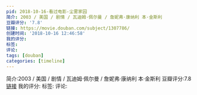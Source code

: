 ```yaml
---
pid: 2018-10-16-看过电影-尘雾家园
简介: 2003 / 美国 / 剧情 / 瓦迪姆·佩尔曼 / 詹妮弗·康纳利 本·金斯利
豆瓣评分: '7.8'
链接: https://movie.douban.com/subject/1307786/
创建时间: '2018-10-16 12:46:58'
我的评分:
标签:
评论:
tags: [douban]
categories: [timeline]
---
```

简介:2003 / 美国 / 剧情 / 瓦迪姆·佩尔曼 / 詹妮弗·康纳利 本·金斯利
豆瓣评分:7.8
[链接](https://movie.douban.com/subject/1307786/)
我的评分:
标签:
评论:

